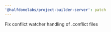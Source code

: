 ```yaml
---
'@halfdomelabs/project-builder-server': patch
---
```


Fix conflict watcher handling of .conflict files
